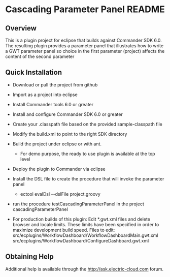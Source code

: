 Cascading Parameter Panel README
================================

Overview
--------

This is a plugin project for eclipse that builds against Commander SDK 6.0. The
resulting plugin provides a parameter panel that illustrates how to write a GWT
parameter panel so choice in the first parameter (project) affects the content
of the second parameter

Quick Installation
------------------

* Download or pull the project from github
* Import as a project into eclipse
* Install Commander tools 6.0 or greater
* Install and configure Commander SDK 6.0 or greater
* Create your .classpath file based on the provided sample-classpath file
* Modify the build.xml to point to the right SDK directory
* Build the project under eclipse or with ant.
  * For demo purpose, the ready to use plugin is available at the top level
* Deploy the plugin to Commander via eclipse
* Install the DSL file to create the procedure that will invoke the parameter panel
  * ectool evalDsl --dslFile project.groovy
* run the procedure testCascadingParameterPanel in the project cascadingParameterPanel

* For production builds of this plugin:
  Edit *.gwt.xml files and delete browser and locale limits.  These limits
  have been specified in order to maximize development build speed.
  Files to edit:
    src/ecplugins/WorkflowDashboard/WorkflowDashboardMain.gwt.xml
    src/ecplugins/WorkflowDashboard/ConfigureDashboard.gwt.xml


Obtaining Help
--------------

Additional help is available through the http://ask.electric-cloud.com forum.
